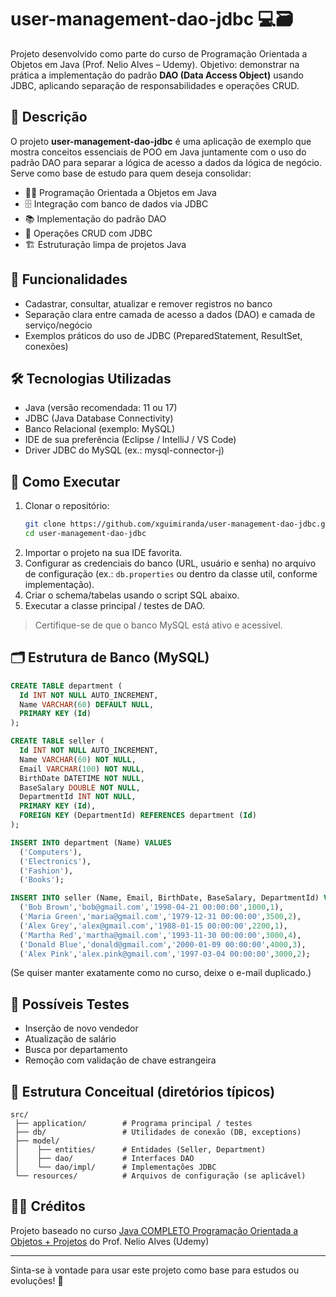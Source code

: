 # user-management-dao-jdbc 💻🗃️

Projeto desenvolvido como parte do curso de Programação Orientada a Objetos em Java (Prof. Nelio Alves – Udemy). Objetivo: demonstrar na prática a implementação do padrão **DAO (Data Access Object)** usando JDBC, aplicando separação de responsabilidades e operações CRUD.
 
## 📄 Descrição

O projeto **user-management-dao-jdbc** é uma aplicação de exemplo que mostra conceitos essenciais de POO em Java juntamente com o uso do padrão DAO para separar a lógica de acesso a dados da lógica de negócio.  
Serve como base de estudo para quem deseja consolidar:

- 👨‍💻 Programação Orientada a Objetos em Java  
- 🗄️ Integração com banco de dados via JDBC  
- 📚 Implementação do padrão DAO  
- 📝 Operações CRUD com JDBC  
- 🏗️ Estruturação limpa de projetos Java  

## 🚀 Funcionalidades

- Cadastrar, consultar, atualizar e remover registros no banco
- Separação clara entre camada de acesso a dados (DAO) e camada de serviço/negócio
- Exemplos práticos do uso de JDBC (PreparedStatement, ResultSet, conexões)

## 🛠️ Tecnologias Utilizadas

- Java (versão recomendada: 11 ou 17)  
- JDBC (Java Database Connectivity)  
- Banco Relacional (exemplo: MySQL)  
- IDE de sua preferência (Eclipse / IntelliJ / VS Code)  
- Driver JDBC do MySQL (ex.: mysql-connector-j)  

## 🏁 Como Executar

1. Clonar o repositório:
   ```bash
   git clone https://github.com/xguimiranda/user-management-dao-jdbc.git
   cd user-management-dao-jdbc
   ```
2. Importar o projeto na sua IDE favorita.  
3. Configurar as credenciais do banco (URL, usuário e senha) no arquivo de configuração (ex.: `db.properties` ou dentro da classe util, conforme implementação).  
4. Criar o schema/tabelas usando o script SQL abaixo.  
5. Executar a classe principal / testes de DAO.  

> Certifique-se de que o banco MySQL está ativo e acessível.

## 🗂️ Estrutura de Banco (MySQL)

```sql
CREATE TABLE department (
  Id INT NOT NULL AUTO_INCREMENT,
  Name VARCHAR(60) DEFAULT NULL,
  PRIMARY KEY (Id)
);

CREATE TABLE seller (
  Id INT NOT NULL AUTO_INCREMENT,
  Name VARCHAR(60) NOT NULL,
  Email VARCHAR(100) NOT NULL,
  BirthDate DATETIME NOT NULL,
  BaseSalary DOUBLE NOT NULL,
  DepartmentId INT NOT NULL,
  PRIMARY KEY (Id),
  FOREIGN KEY (DepartmentId) REFERENCES department (Id)
);

INSERT INTO department (Name) VALUES 
  ('Computers'),
  ('Electronics'),
  ('Fashion'),
  ('Books');

INSERT INTO seller (Name, Email, BirthDate, BaseSalary, DepartmentId) VALUES 
  ('Bob Brown','bob@gmail.com','1998-04-21 00:00:00',1000,1),
  ('Maria Green','maria@gmail.com','1979-12-31 00:00:00',3500,2),
  ('Alex Grey','alex@gmail.com','1988-01-15 00:00:00',2200,1),
  ('Martha Red','martha@gmail.com','1993-11-30 00:00:00',3000,4),
  ('Donald Blue','donald@gmail.com','2000-01-09 00:00:00',4000,3),
  ('Alex Pink','alex.pink@gmail.com','1997-03-04 00:00:00',3000,2);
```

(Se quiser manter exatamente como no curso, deixe o e-mail duplicado.)

## 🧪 Possíveis Testes

- Inserção de novo vendedor  
- Atualização de salário  
- Busca por departamento  
- Remoção com validação de chave estrangeira  

## 🔧 Estrutura Conceitual (diretórios típicos)

```
src/
 ├── application/        # Programa principal / testes
 ├── db/                 # Utilidades de conexão (DB, exceptions)
 ├── model/
 │    ├── entities/      # Entidades (Seller, Department)
 │    ├── dao/           # Interfaces DAO
 │    └── dao/impl/      # Implementações JDBC
 └── resources/          # Arquivos de configuração (se aplicável)
```

## 👏🏻 Créditos

Projeto baseado no curso [Java COMPLETO Programação Orientada a Objetos + Projetos](https://www.udemy.com/course/java-curso-completo/) do Prof. Nelio Alves (Udemy)

---

Sinta-se à vontade para usar este projeto como base para estudos ou evoluções! 🚀
